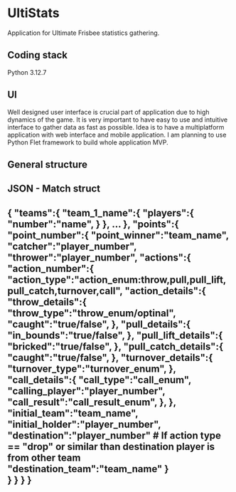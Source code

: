 # UltiStats
Application for Ultimate Frisbee statistics gathering.

## Coding stack
Python 3.12.7

## UI
Well designed user interface is crucial part of application due to high dynamics of the game. 
It is very important to have easy to use and intuitive interface to gather data as fast as possible. 
Idea is to have a multiplatform application with web interface and mobile application. 
I am planning to use Python Flet framework to build whole application MVP.


## General structure
JSON - Match struct
-----------
{
  "teams":{
    "team_1_name":{
      "players":{
        "number":"name",
      }
    },
    ...
  },
  "points":{
    "point_number":{
      "point_winner":"team_name",
      "catcher":"player_number",
      "thrower":"player_number",
      "actions":{
        "action_number":{
          "action_type":"action_enum:throw,pull,pull_lift,pull_catch,turnover,call",
          "action_details":{
            "throw_details":{
              "throw_type":"throw_enum/optinal",
              "caught":"true/false",
              },
            "pull_details":{
              "in_bounds":"true/false",
              },
            "pull_lift_details":{
              "bricked":"true/false",
              },
            "pull_catch_details":{
              "caught":"true/false",
              },
            "turnover_details":{
              "turnover_type":"turnover_enum",
              },
            "call_details":{
              "call_type":"call_enum",
              "calling_player":"player_number",
              "call_result":"call_result_enum",
              },
          },
          "initial_team":"team_name",
          "initial_holder":"player_number",
          "destination":"player_number" # If action type == "drop" or similar than destination player is from other team
          "destination_team":"team_name"
        }  
      }
    }
  }
}
-----------
